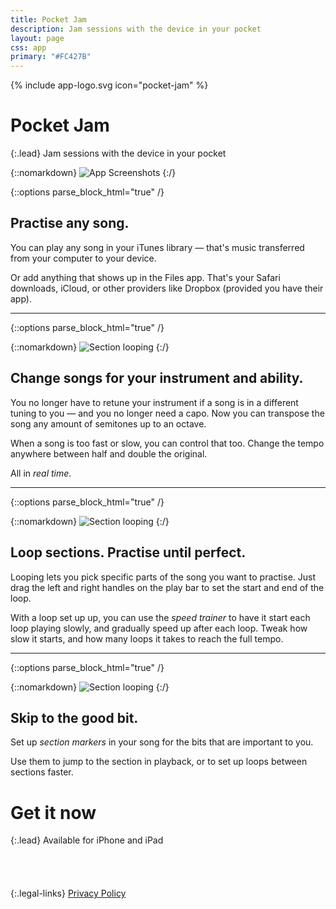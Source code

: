 ```yaml
---
title: Pocket Jam
description: Jam sessions with the device in your pocket
layout: page
css: app
primary: "#FC427B"
---
```


{% include app-logo.svg icon="pocket-jam" %}

# Pocket Jam

{:.lead}
Jam sessions with the device in your pocket

{::nomarkdown}
<img class="promo" src="/assets/pocket-jam/promo.png" alt="App Screenshots">
{:/}

{::options parse_block_html="true" /}

## Practise any song.

You can play any song in your iTunes library &mdash; that's music transferred from your computer to your device.

Or add anything that shows up in the Files app. That's your Safari downloads, iCloud, or other providers like Dropbox (provided you have their app).

---

{::options parse_block_html="true" /}

<div class="block">

{::nomarkdown}
<img class="preview" src="/assets/pocket-jam/preview-1.png" alt="Section looping">
{:/}

<div class="block__content">

## Change songs for your instrument and ability.

You no longer have to retune your instrument if a song is in a different tuning to you &mdash; and you no longer need a capo. Now you can transpose the song any amount of semitones up to an octave.

When a song is too fast or slow, you can control that too. Change the tempo anywhere between half and double the original.

All in _real time_.

</div>

</div>

---

{::options parse_block_html="true" /}

<div class="block block--reverse">

{::nomarkdown}
<img class="preview preview--bottom" src="/assets/pocket-jam/preview-2.png" alt="Section looping">
{:/}

<div class="block__content">

## Loop sections. Practise until perfect.

Looping lets you pick specific parts of the song you want to practise. Just drag the left and right handles on the play bar to set the start and end of the loop.

With a loop set up up, you can use the _speed trainer_ to have it start each loop playing slowly, and gradually speed up after each loop. Tweak how slow it starts, and how many loops it takes to reach the full tempo.

</div>

</div>

---

{::options parse_block_html="true" /}

<div class="block block">

{::nomarkdown}
<img class="preview" src="/assets/pocket-jam/preview-3.png" alt="Section looping">
{:/}

<div class="block__content">

## Skip to the good bit.

Set up _section markers_ in your song for the bits that are important to you.

Use them to jump to the section in playback, or to set up loops between sections faster.

</div>

</div>

# Get it now

{:.lead}
Available for iPhone and iPad

<div class="store-links">
  <a title="App Store" href="https://itunes.apple.com/us/app/pocket-jam/id1153284525?mt=8" style="display:inline-block;overflow:hidden;background:url(https://linkmaker.itunes.apple.com/en-gb/badge-lrg.svg?releaseDate=2016-09-17&kind=iossoftware&bubble=ios_apps) no-repeat;width:135px;height:40px;"></a>

{:.legal-links}
[Privacy Policy](/privacy)

</div>

